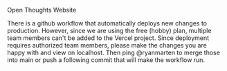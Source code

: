 Open Thoughts Website

There is a github workflow that automatically deploys new changes to production. 
However, since we are using the free (hobby) plan, multiple team members can't be added to the Vercel project. 
Since deployment requires authorized team members, please make the changes you are happy with and view on localhost. Then ping @ryanmarten to merge those into main or push a following commit that will make the workflow run.

